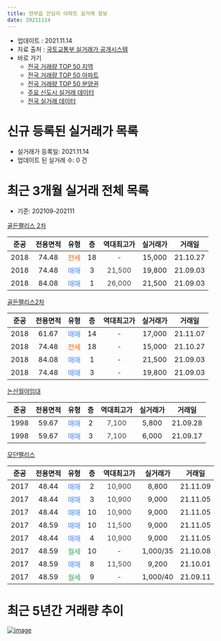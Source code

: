 ```yaml
---
title: 연무읍 안심리 아파트 실거래 정보
date: 20211114
---
```


* 업데이트 : 2021.11.14
* 자료 출처 : [국토교통부 실거래가 공개시스템](http://rt.molit.go.kr)
* 바로 가기
    * [전국 거래량 TOP 50 지역](https://apt-info.github.io/apt-trade-info/tr)
    * [전국 거래량 TOP 50 아파트](https://apt-info.github.io/apt-trade-info/ta)
    * [전국 거래량 TOP 50 분양권](https://apt-info.github.io/apt-trade-info/tb)
    * [주요 신도시 실거래 데이터](https://apt-info.github.io/apt-trade-info/newtown)
    * [전국 실거래 데이터](https://apt-info.github.io/apt-trade-info/all)



<script async src="https://pagead2.googlesyndication.com/pagead/js/adsbygoogle.js"></script>
<!-- 기본광고 -->
<ins class="adsbygoogle"
     style="display:block"
     data-ad-client="ca-pub-1142216861245946"
     data-ad-slot="4805727019"
     data-ad-format="auto"
     data-full-width-responsive="true"></ins>
<script>
     (adsbygoogle = window.adsbygoogle || []).push({});
</script>


# 신규 등록된 실거래가 목록

* 실거래가 등록일: 2021.11.14
* 업데이트 된 실거래 수: 0 건




<script async src="https://pagead2.googlesyndication.com/pagead/js/adsbygoogle.js"></script>
<!-- 기본광고 -->
<ins class="adsbygoogle"
     style="display:block"
     data-ad-client="ca-pub-1142216861245946"
     data-ad-slot="4805727019"
     data-ad-format="auto"
     data-full-width-responsive="true"></ins>
<script>
     (adsbygoogle = window.adsbygoogle || []).push({});
</script>


# 최근 3개월 실거래 전체 목록
* 기준: 202109-202111


[골든팰리스 2차](https://search.naver.com/search.naver?query=%EA%B3%A8%EB%93%A0%ED%8C%B0%EB%A6%AC%EC%8A%A4+2%EC%B0%A8)

|준공|전용면적|유형|층|역대최고가|실거래가|거래일|
|:---:|:---:|:---:|:---:|:---:|:---:|:---:|
|2018|74.48|<span style="color:#FF5A00">전세</span>|18|<span style="color:#444444">-</span>|15,000|21.10.27|
|2018|74.48|<span style="color:#4285F3">매매</span>|3|<span style="color:#444444">21,500</span>|19,800|21.09.03|
|2018|84.08|<span style="color:#4285F3">매매</span>|1|<span style="color:#444444">26,000</span>|21,500|21.09.03|

[골든팰리스2차](https://search.naver.com/search.naver?query=%EA%B3%A8%EB%93%A0%ED%8C%B0%EB%A6%AC%EC%8A%A42%EC%B0%A8)

|준공|전용면적|유형|층|역대최고가|실거래가|거래일|
|:---:|:---:|:---:|:---:|:---:|:---:|:---:|
|2018|61.67|<span style="color:#4285F3">매매</span>|14|<span style="color:#444444">-</span>|17,000|21.11.07|
|2018|74.48|<span style="color:#FF5A00">전세</span>|18|<span style="color:#444444">-</span>|15,000|21.10.27|
|2018|84.08|<span style="color:#4285F3">매매</span>|1|<span style="color:#444444">-</span>|21,500|21.09.03|
|2018|74.48|<span style="color:#4285F3">매매</span>|3|<span style="color:#444444">-</span>|19,800|21.09.03|

[논산월야임대](https://search.naver.com/search.naver?query=%EB%85%BC%EC%82%B0%EC%9B%94%EC%95%BC%EC%9E%84%EB%8C%80)

|준공|전용면적|유형|층|역대최고가|실거래가|거래일|
|:---:|:---:|:---:|:---:|:---:|:---:|:---:|
|1998|59.67|<span style="color:#4285F3">매매</span>|2|<span style="color:#444444">7,100</span>|5,800|21.09.28|
|1998|59.67|<span style="color:#4285F3">매매</span>|3|<span style="color:#444444">7,100</span>|6,000|21.09.17|

[모던팰리스](https://search.naver.com/search.naver?query=%EB%AA%A8%EB%8D%98%ED%8C%B0%EB%A6%AC%EC%8A%A4)

|준공|전용면적|유형|층|역대최고가|실거래가|거래일|
|:---:|:---:|:---:|:---:|:---:|:---:|:---:|
|2017|48.44|<span style="color:#4285F3">매매</span>|2|<span style="color:#444444">10,900</span>|8,800|21.11.09|
|2017|48.44|<span style="color:#4285F3">매매</span>|3|<span style="color:#444444">10,900</span>|9,000|21.11.05|
|2017|48.44|<span style="color:#4285F3">매매</span>|10|<span style="color:#444444">10,900</span>|9,000|21.11.05|
|2017|48.59|<span style="color:#4285F3">매매</span>|10|<span style="color:#444444">11,500</span>|9,000|21.11.05|
|2017|48.44|<span style="color:#4285F3">매매</span>|4|<span style="color:#444444">10,900</span>|9,000|21.11.05|
|2017|48.59|<span style="color:#34A853">월세</span>|10|<span style="color:#444444">-</span>|1,000/35|21.10.08|
|2017|48.59|<span style="color:#4285F3">매매</span>|8|<span style="color:#444444">11,500</span>|9,200|21.10.01|
|2017|48.59|<span style="color:#34A853">월세</span>|9|<span style="color:#444444">-</span>|1,000/40|21.09.11|



<script async src="https://pagead2.googlesyndication.com/pagead/js/adsbygoogle.js"></script>
<!-- 기본광고 -->
<ins class="adsbygoogle"
     style="display:block"
     data-ad-client="ca-pub-1142216861245946"
     data-ad-slot="4805727019"
     data-ad-format="auto"
     data-full-width-responsive="true"></ins>
<script>
     (adsbygoogle = window.adsbygoogle || []).push({});
</script>


# 최근 5년간 거래량 추이


<div style="width:100%;">
    <canvas id="deal_progress" height="200"></canvas>
</div>

<script>
new Chart(document.getElementById("deal_progress"), {
    type: 'line',
    data: {
        labels: ['16.01','16.02','16.03','16.04','16.05','16.06','16.07','16.08','16.09','16.10','16.11','16.12','17.01','17.02','17.05','17.06','17.07','17.08','17.09','17.10','17.11','17.12','18.01','18.02','18.03','18.04','18.05','18.06','18.07','18.08','18.09','18.10','18.11','18.12','19.01','19.02','19.03','19.04','19.05','19.06','19.07','19.08','19.09','19.10','19.11','19.12','20.01','20.02','20.03','20.04','20.05','20.06','20.07','20.08','20.09','20.10','20.11','20.12','21.01','21.02','21.03','21.04','21.05','21.06','21.07','21.08','21.09','21.10','21.11'],
        datasets: [{
            label: '매매/분양권',
            data: [1,0,3,2,0,0,1,1,1,2,5,1,3,0,1,2,2,27,10,7,7,2,2,5,3,1,3,0,5,7,1,22,29,5,16,1,3,3,1,1,2,5,2,6,3,4,4,2,1,2,8,5,14,1,4,0,2,6,5,4,10,10,4,4,2,4,6,1,6],
            borderColor: "rgba(66, 133, 243, 1)",
            backgroundColor: "rgba(66, 133, 243, 0.05)",
            borderWidth: 1,
            pointRadius: 0,
            fill: false,
            lineTension: 0
        },{
            label: '전/월세',
            data: [0,1,1,1,1,1,0,1,1,0,2,0,1,2,1,1,1,2,1,4,1,0,2,0,0,2,1,2,0,0,1,4,0,2,1,1,0,0,2,0,0,2,0,2,0,1,5,3,7,2,2,0,0,1,2,1,0,5,0,1,4,0,3,1,0,1,1,3,0],
            borderColor: "rgba(255, 90, 0, 1)",
            backgroundColor: "rgba(255, 90, 0, 0.05)",
            borderWidth: 1,
            pointRadius: 0,
            fill: false,
            lineTension: 0
        },{
            label: '합계',
            data: [1,1,4,3,1,1,1,2,2,2,7,1,4,2,2,3,3,29,11,11,8,2,4,5,3,3,4,2,5,7,2,26,29,7,17,2,3,3,3,1,2,7,2,8,3,5,9,5,8,4,10,5,14,2,6,1,2,11,5,5,14,10,7,5,2,5,7,4,6],
            borderColor: "rgba(0, 0, 0, 1)",
            backgroundColor: "rgba(0, 0, 0, 0.03)",
            borderWidth: 0.1,
            pointRadius: 0,
            fill: true,
            lineTension: 0
        }
        ]
    },
    options: {
        responsive: true,
        title: {
            display: false
        },
        tooltips: {
            mode: 'index',
            intersect: false
        },
        hover: {
            mode: 'nearest',
            intersect: true
        },
        scales: {
            xAxes: [{
                display: true,
                scaleLabel: {
                    display: true,
                    labelString: '년/월'
                }
            }],
            yAxes: [{
                display: true,
                ticks: {
                    suggestedMin: 0,
                },
                scaleLabel: {
                    display: true,
                    labelString: '실거래 수'
                }
            }]
        }
    }
});

</script>


[![image](https://apt-info.github.io/images/2020-01-03-apt-trade-info/1024x500.png)](https://play.google.com/store/apps/details?id=com.aptinfo.apttradeinfo)

